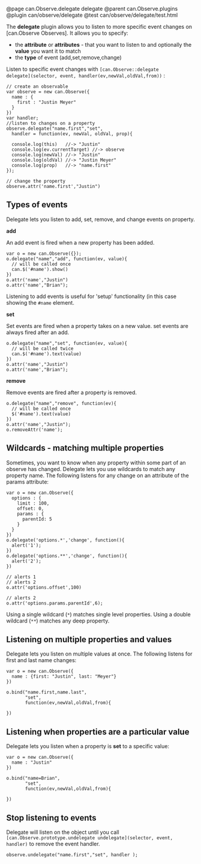 @page can.Observe.delegate delegate
@parent can.Observe.plugins
@plugin can/observe/delegate
@test can/observe/delegate/test.html

The __delegate__ plugin allows you to listen to more specific event changes on 
[can.Observe Observes].  It allows you to specify:

 - the __attribute__ or __attributes__ - that you want to listen to and optionally the __value__ you want it to match
 - the __type__ of event (add,set,remove,change)

Listen to specific event changes with 
<code>[can.Observe::delegate delegate]\(selector, event, handler(ev,newVal,oldVal,from)\)</code> :


	// create an observable
	var observe = new can.Observe({
      name : {
        first : "Justin Meyer"
      }
    })
  	var handler;
    //listen to changes on a property
    observe.delegate("name.first","set", 
      handler = function(ev, newVal, oldVal, prop){
      
      console.log(this)   //-> "Justin"
      console.log(ev.currentTarget) //-> observe
      console.log(newVal) //-> "Justin"
      console.log(oldVal) //-> "Justin Meyer"
      console.log(prop)   //-> "name.first"
    });
 
    // change the property
    observe.attr('name.first',"Justin")
     
## Types of events

Delegate lets you listen to add, set, remove, and change events on property.

__add__

An add event is fired when a new property has been added.

    var o = new can.Observe({});
    o.delegate("name","add", function(ev, value){
      // will be called once
      can.$('#name').show()
    })
    o.attr('name',"Justin")
    o.attr('name',"Brian");
    
Listening to add events is useful for 'setup' functionality (in this case
showing the <code>#name</code> element.

__set__

Set events are fired when a property takes on a new value.  set events are
always fired after an add.

    o.delegate("name","set", function(ev, value){
      // will be called twice
      can.$('#name').text(value)
    })
    o.attr('name',"Justin")
    o.attr('name',"Brian");

__remove__

Remove events are fired after a property is removed.

    o.delegate("name","remove", function(ev){
      // will be called once
      $('#name').text(value)
    })
    o.attr('name',"Justin");
    o.removeAttr('name');

## Wildcards - matching multiple properties

Sometimes, you want to know when any property within some part 
of an observe has changed. Delegate lets you use wildcards to 
match any property name.  The following listens for any change
on an attribute of the params attribute:

    var o = new can.Observe({
      options : {
        limit : 100,
        offset: 0,
        params : {
          parentId: 5
        }
      }
    })
    o.delegate('options.*','change', function(){
      alert('1');
    })
    o.delegate('options.**','change', function(){
      alert('2');
    })
    
    // alerts 1
    // alerts 2
    o.attr('options.offset',100)
    
    // alerts 2
    o.attr('options.params.parentId',6);

Using a single wildcard (<code>*</code>) matches single level
properties.  Using a double wildcard (<code>**</code>) matches
any deep property.

## Listening on multiple properties and values

Delegate lets you listen on multiple values at once.  The following listens
for first and last name changes:

    var o = new can.Observe({
      name : {first: "Justin", last: "Meyer"}
    })
    
    o.bind("name.first,name.last", 
           "set",
           function(ev,newVal,oldVal,from){
    
    })

## Listening when properties are a particular value

Delegate lets you listen when a property is __set__ to a specific value:

    var o = new can.Observe({
      name : "Justin"
    })
    
    o.bind("name=Brian", 
           "set",
           function(ev,newVal,oldVal,from){
    
    })

## Stop listening to events

Delegate will listen on the object until you 
call <code>[can.Observe.prototype.undelegate undelegate]\(selector, event, handler\)</code> to remove the event handler.

    observe.undelegate("name.first","set", handler );